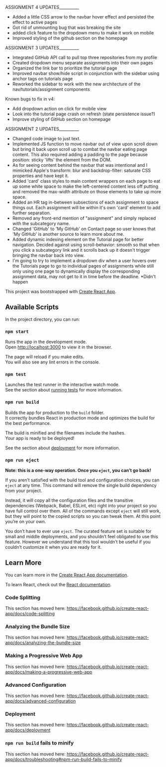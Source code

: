ASSIGNMENT 4 UPDATES__________
+ Added a little CSS arrow to the navbar hover effect and persisted the effect to active pages
+ Got rid of unmounting bug that was breaking the site
+ added click feature to the dropdown menu to make it work on mobile
+ Improved styling of the github section on the homepage

ASSIGNMENT 3 UPDATES__________
+ Integrated GitHub API call to pull top three repositories from my profile
+ Created dropdown menu separate assignments into their own pages
+ Organized the link bar to prioritize the tutorial page
+ Improved navbar show/hide script in conjunction with the sidebar using anchor tags on tutorials page
+ Reworked the sidebar to work with the new architecture of the nav/tutorials/assignment components

Known bugs to fix in v4: 
- Add dropdown action on click for mobile view
- Look into the tutorial page crash on refresh (state persistence issue?)
- Improve styling of GitHub section on homepage

ASSIGNMENT 2 UPDATES__________
+ Changed code image to just text.
+ Implemented JS function to move navbar out of view upon scroll down but bring it back upon scroll up to combat the navbar eating page content. This also required adding a padding to the page because position: sticky 'lifts' the element from the DOM.
+ As for seeing content behind the navbar that was intentional and I mimicked Apple's transform: blur and backdrop-filter: saturate CSS properties and have kept it. 
+ Added 'card' class styles to main content wrappers on each page to eat up some white space to make the left-centered content less off putting and removed the max-width attribute on those elements to take up more space.
+ Added an HR tag in-between subsections of each assignment to space things out. Each assignment will be within it's own 'card' element to add further separation. 
+ Removed any front-end mention of "assignment" and simply replaced with the subcategory name.
+ Changed 'GitHub' to 'My GitHub' on Contact page so user knows that 'My GitHub' is another source to learn more about me. 
+ Added dynamic indexing element on the Tutorial page for better navigation. Decided against using scroll-behavior: smooth so that when you click a subcategory link and it scrolls back up it doesn't trigger bringing the navbar back into view. 
+ I'm going to try to implement a dropdown div when a user hovers over the Tutorials page to go to individual pages of assignments while still only using one page to dynamically display the corresponding assignment data, may not get to it in time before the deadline. *Didn't happen


This project was bootstrapped with [Create React App](https://github.com/facebook/create-react-app).

## Available Scripts

In the project directory, you can run:

### `npm start`

Runs the app in the development mode.<br />
Open [http://localhost:3000](http://localhost:3000) to view it in the browser.

The page will reload if you make edits.<br />
You will also see any lint errors in the console.

### `npm test`

Launches the test runner in the interactive watch mode.<br />
See the section about [running tests](https://facebook.github.io/create-react-app/docs/running-tests) for more information.

### `npm run build`

Builds the app for production to the `build` folder.<br />
It correctly bundles React in production mode and optimizes the build for the best performance.

The build is minified and the filenames include the hashes.<br />
Your app is ready to be deployed!

See the section about [deployment](https://facebook.github.io/create-react-app/docs/deployment) for more information.

### `npm run eject`

**Note: this is a one-way operation. Once you `eject`, you can’t go back!**

If you aren’t satisfied with the build tool and configuration choices, you can `eject` at any time. This command will remove the single build dependency from your project.

Instead, it will copy all the configuration files and the transitive dependencies (Webpack, Babel, ESLint, etc) right into your project so you have full control over them. All of the commands except `eject` will still work, but they will point to the copied scripts so you can tweak them. At this point you’re on your own.

You don’t have to ever use `eject`. The curated feature set is suitable for small and middle deployments, and you shouldn’t feel obligated to use this feature. However we understand that this tool wouldn’t be useful if you couldn’t customize it when you are ready for it.

## Learn More

You can learn more in the [Create React App documentation](https://facebook.github.io/create-react-app/docs/getting-started).

To learn React, check out the [React documentation](https://reactjs.org/).

### Code Splitting

This section has moved here: https://facebook.github.io/create-react-app/docs/code-splitting

### Analyzing the Bundle Size

This section has moved here: https://facebook.github.io/create-react-app/docs/analyzing-the-bundle-size

### Making a Progressive Web App

This section has moved here: https://facebook.github.io/create-react-app/docs/making-a-progressive-web-app

### Advanced Configuration

This section has moved here: https://facebook.github.io/create-react-app/docs/advanced-configuration

### Deployment

This section has moved here: https://facebook.github.io/create-react-app/docs/deployment

### `npm run build` fails to minify

This section has moved here: https://facebook.github.io/create-react-app/docs/troubleshooting#npm-run-build-fails-to-minify
